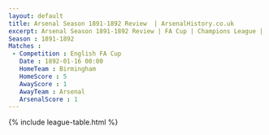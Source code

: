 ```yaml
---
layout: default
title: Arsenal Season 1891-1892 Review  | ArsenalHistory.co.uk
excerpt: Arsenal Season 1891-1892 Review | FA Cup | Champions League | League Cup 
Season : 1891-1892
Matches :
 - Competition : English FA Cup
   Date : 1892-01-16 00:00
   HomeTeam : Birmingham
   HomeScore : 5
   AwayScore : 1
   AwayTeam : Arsenal
   ArsenalScore : 1
---
```



{% include league-table.html %}